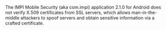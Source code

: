 The IMPI Mobile Security (aka com.impi) application 2.1.0 for Android does not verify X.509 certificates from SSL servers, which allows man-in-the-middle attackers to spoof servers and obtain sensitive information via a crafted certificate.